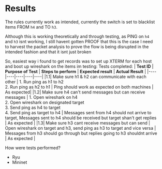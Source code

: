 # Results
The rules currently work as intended, currently the switch is set to blacklist items FROM `h4` and TO `h3`.

Although this is working theoretically and through testing, as PING on `h4` and `h3` isnt working, I still havent gotten PROOF that this is the case
I need to harvest the packet analysis to prove the flow is being disrupted in the intended fashion and that it isnt just broken

So, easiest way i found to get records was to set up XTERM for each host and boot up wireshark on the items im testing:
Tests completed:
| **Test ID** | **Purpose of Test** | **Steps to perform** | **Expected result** | **Actual Result** |
|----|----|----|----|----|
|1.1| Make sure h1 & h2 can communicate with each other | 1. Run ping as h1 to h2 <br>2. Run ping as h2 to h1 | Ping should work as expected on both machines | As expected|
|1.2| Make sure h4 can't send messages but can receive messages | 1. Open wireshark on h4 <br> 2. Open wireshark on designated target <br> 3. Send ping as h4 to target <br> 4. Send ping as target to h4 | Messages sent from h4 should not arrive to target, Messages sent to h4 should be received but target shan't  get replies | As expected |
|1.3| Make sure h3 cant receive messages but can send | Open wireshark on target and h3, send ping as h3 to target and vice versa | Messages from h3 should go through but replies going to h3 shouldnt arrive | As expected |

How were tests performed?
- Ryu
- Mininet